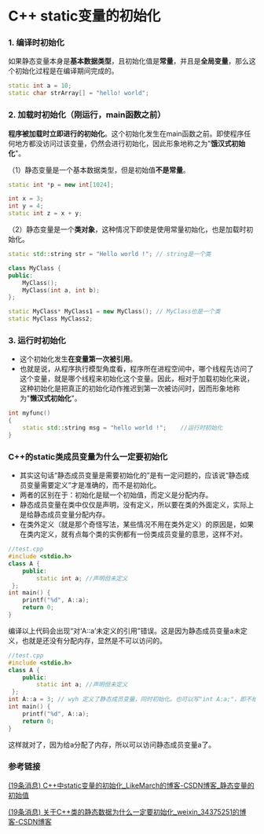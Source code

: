 # C++ static变量的初始化

### 1. 编译时初始化

如果静态变量本身是**基本数据类型**，且初始化值是**常量**，并且是**全局变量**，那么这个初始化过程是在编译期间完成的。

```cpp
static int a = 10;
static char strArray[] = "hello! world";
```

### 2. 加载时初始化（刚运行，main函数之前）

**程序被加载时立即进行的初始化**。这个初始化发生在main函数之前。即使程序任何地方都没访问过该变量，仍然会进行初始化，因此形象地称之为"**饿汉式初始化**"。

（1）静态变量是一个基本数据类型，但是初始值**不是常量**。

```cpp
static int *p = new int[1024];

int x = 3;
int y = 4;
static int z = x + y;
```

（2）静态变量是一个**类对象**，这种情况下即使是使用常量初始化，也是加载时初始化。

```cpp
static std::string str = "Hello world !"; // string是一个类

class MyClass {
public:	
	MyClass();    
	MyClass(int a, int b);
};

static MyClass* MyClass1 = new MyClass(); // MyClass也是一个类
static MyClass MyClass2;
```

### 3. 运行时初始化

- 这个初始化发生**在变量第一次被引用**。
- 也就是说，从程序执行模型角度看，程序所在进程空间中，哪个线程先访问了这个变量，就是哪个线程来初始化这个变量。因此，相对于加载初始化来说，这种初始化是把真正的初始化动作推迟到第一次被访问时，因而形象地称为"**懒汉式初始化**"。

```cpp
int myfunc()
{     	
    static std::string msg = "hello world !";    //运行时初始化
}
```

### C++的static类成员变量为什么一定要初始化

- 其实这句话“静态成员变量是需要初始化的”是有一定问题的，应该说“静态成员变量需要定义”才是准确的，而不是初始化。
- 两者的区别在于：初始化是赋一个初始值，而定义是分配内存。
- 静态成员变量在类中仅仅是声明，没有定义，所以要在类的外面定义，实际上是给静态成员变量分配内存。
- 在类外定义（就是那个奇怪写法，某些情况不用在类外定义）的原因是，如果在类内定义，就有点每个类的实例都有一份类成员变量的意思，这样不对。

```cpp
//test.cpp 
#include <stdio.h> 
class A { 
    public: 
        static int a; //声明但未定义
 }; 
int main() { 
    printf("%d", A::a);
    return 0;
}
```

编译以上代码会出现“对‘A::a’未定义的引用”错误。这是因为静态成员变量a未定义，也就是还没有分配内存，显然是不可以访问的。

```cpp
//test.cpp 
#include <stdio.h> 
class A { 
    public: 
        static int a; //声明但未定义
 }; 
int A::a = 3; // wyh 定义了静态成员变量，同时初始化。也可以写"int A:a;"，即不给初值，同样可以通过编译
int main() { 
    printf("%d", A::a);
    return 0;
}
```

这样就对了，因为给a分配了内存，所以可以访问静态成员变量a了。



### 参考链接

[(19条消息) C++中static变量的初始化_LikeMarch的博客-CSDN博客_静态变量的初始值](https://blog.csdn.net/m0_37433111/article/details/115342523#1__5)

[(19条消息) 关于C++类的静态数据为什么一定要初始化_weixin_34375251的博客-CSDN博客](https://blog.csdn.net/weixin_34375251/article/details/92131943?spm=1001.2101.3001.6650.15&depth_1-utm_relevant_index=22)